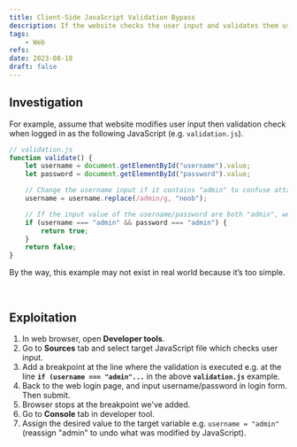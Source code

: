 ```yaml
---
title: Client-Side JavaScript Validation Bypass
description: If the website checks the user input and validates them using JavaScript, we may be able to bypass this validation by adding breakpoint and modify some variable with developer tools in web browser.
tags:
    - Web
refs:
date: 2023-08-18
draft: false
---
```


## Investigation

For example, assume that website modifies user input then validation check when logged in as the following JavaScript (e.g. `validation.js`). 

```jsx
// validation.js
function validate() {
	let username = document.getElementById("username").value;
	let password = document.getElementById("password").value;

	// Change the username input if it contains "admin" to confuse attackers.
	username = username.replace(/admin/g, "noob");

	// If the input value of the username/password are both "admin", we can bypass this validation.
	if (username === "admin" && password === "admin") {
		return true;
	}
	return false;
}
```

By the way, this example may not exist in real world because it’s too simple.

<br />

## Exploitation

1. In web browser, open **Developer tools**.
2. Go to **Sources** tab and select target JavaScript file which checks user input.
3. Add a breakpoint at the line where the validation is executed e.g. at the line **`if (username === "admin"...`** in the above **`validation.js`** example.
4. Back to the web login page, and input username/password in login form. Then submit.
5. Browser stops at the breakpoint we've added.
6. Go to **Console** tab in developer tool.
7. Assign the desired value to the target variable e.g. `username = "admin"`(reassign "admin" to undo what was modified by JavaScript).
